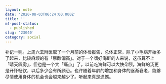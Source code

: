 ```yaml
---
layout: note
date: '2020-08-03T06:24:00.000Z'
title: ''
mf-post-status:
  - published
slug: '23040'
category: social
---
```

补记一则。上周六去附医取了一个月前的体检报告，总体正常，除了小毛病开始多了起来，比较麻烦的有「尿酸偏高」。对于一个嗜好海鲜的人来说，这虽算不上「晴天霹雳」，但也是一个大「痛点」了。以前吃海鲜可以大快朵颐，海鲜的汤更是开怀畅饮，以后多少会有所顾忌。也许随着年龄的增加和身体的逐渐衰老，能够尽情使用身体的机会也会越来越少了。听起来真是遗憾。
